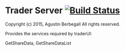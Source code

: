 # Trader Server [![Build Status](https://travis-ci.org/aberbegall/traderServer.svg?branch=develop)](https://travis-ci.org/aberbegall/traderServer)

Copyright (c) 2015, Agustin Berbegall
All rights reserved.

Provides the services required by traderUI:

GetShareData, GetShareDataList

